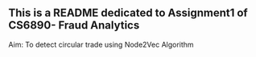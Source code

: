 ## This is a README dedicated to Assignment1 of CS6890- Fraud Analytics

Aim: To detect circular trade using Node2Vec Algorithm

